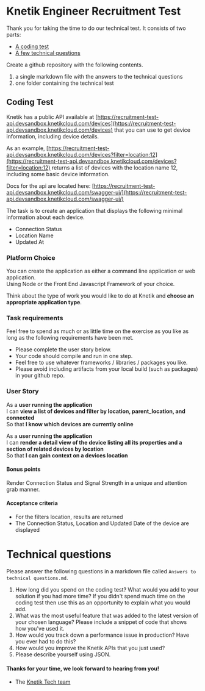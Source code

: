 Knetik Engineer Recruitment Test
==================================

Thank you for taking the time to do our technical test. It consists of two parts:

* [A coding test](#coding-test)
* [A few technical questions](#technical-questions)

Create a github repository with the following contents.

1. a single markdown file with the answers to the technical questions
2. one folder containing the technical test

## Coding Test

Knetik has a public API available at [https://recruitment-test-api.devsandbox.knetikcloud.com/devices](https://recruitment-test-api.devsandbox.knetikcloud.com/devices) that you can use to get device information, including device details.

As an example, [https://recruitment-test-api.devsandbox.knetikcloud.com/devices?filter=location:12](https://recruitment-test-api.devsandbox.knetikcloud.com/devices?filter=location:12) returns a list of devices with the location name 12, including some basic device information.

Docs for the api are located here: [https://recruitment-test-api.devsandbox.knetikcloud.com/swagger-ui/](https://recruitment-test-api.devsandbox.knetikcloud.com/swagger-ui/)

The task is to create an application that displays the following minimal information about each device.

- Connection Status
- Location Name
- Updated At

### Platform Choice

You can create the application as either a command line application or web application.  
Using Node or the Front End Javascript Framework of your choice.

Think about the type of work you would like to do at Knetik and **choose an appropriate application type**.

### Task requirements

Feel free to spend as much or as little time on the exercise as you like as long as the following requirements have been met.  

- Please complete the user story below.
- Your code should compile and run in one step.
- Feel free to use whatever frameworks / libraries / packages you like.
- Please avoid including artifacts from your local build (such as packages) in your github repo.

### User Story

As a **user running the application**  
I can **view a list of devices and filter by location, parent_location, and
connected**  
So that **I know which devices are currently online**

As a **user running the application**  
I can **render a detail view of the device listing all its properties and a section of related devices by location**  
So that **I can gain context on a devices location**

#### Bonus points

Render Connection Status and Signal Strength in a unique and attention grab
manner.

#### Acceptance criteria

- For the filters location, results are returned
- The Connection Status, Location and Updated Date of the device are displayed

# Technical questions

Please answer the following questions in a markdown file called `Answers to technical questions.md`.

1. How long did you spend on the coding test? What would you add to your solution if you had more time? If you didn't spend much time on the coding test then use this as an opportunity to explain what you would add.
2. What was the most useful feature that was added to the latest version of your chosen language? Please include a snippet of code that shows how you've used it.
3. How would you track down a performance issue in production? Have you ever had to do this?
4. How would you improve the Knetik APIs that you just used?
5. Please describe yourself using JSON.

#### Thanks for your time, we look forward to hearing from you!
- The [Knetik Tech team](http://github.com/knetikmedia)
